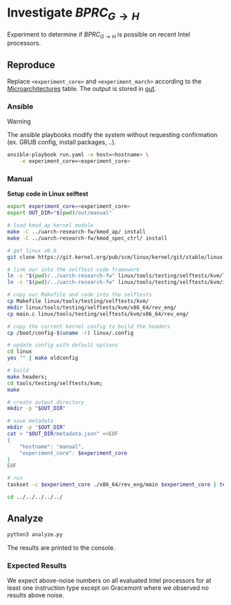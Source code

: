 
# Investigate $BPRC_{G \rightarrow H}$

Experiment to determine if $BPRC_{G \rightarrow H}$ is possible on recent Intel processors.


## Reproduce

Replace `<experiment_core>` and `<experiment_march>` according to the [Microarchitectures](../../README.md#microarchitectures) table. The output is stored in [out](./out).

### Ansible

> [!WARNING]
> The ansible playbooks modify the system without requesting confirmation (ex. GRUB config, install packages, ..).

```bash
ansible-playbook run.yaml -e host=<hostname> \
    -e experiment_core=<experiment_core>
```


### Manual

**Setup code in Linux selftest**

```bash
export experiment_core=<experiment_core>
export OUT_DIR="$(pwd)/out/manual"

# load kmod_ap kernel module
make -C ../uarch-research-fw/kmod_ap/ install
make -C ../uarch-research-fw/kmod_spec_ctrl/ install

# get linux v6.6
git clone https://git.kernel.org/pub/scm/linux/kernel/git/stable/linux.git --branch v6.6 --single-branch --depth 1

# link our into the selftest code framework
ln -s "$(pwd)/../uarch-research-fw" linux/tools/testing/selftests/kvm/lib/uarch-research-fw
ln -s "$(pwd)/../uarch-research-fw" linux/tools/testing/selftests/kvm/include/uarch-research-fw

# copy our Makefile and code into the selftests 
cp Makefile linux/tools/testing/selftests/kvm/
mkdir linux/tools/testing/selftests/kvm/x86_64/rev_eng/
cp main.c linux/tools/testing/selftests/kvm/x86_64/rev_eng/

# copy the current kernel config to build the headers
cp /boot/config-$(uname -r) linux/.config

# update config with default options
cd linux
yes "" | make oldconfig

# build
make headers;
cd tools/testing/selftests/kvm;
make

# create output directory
mkdir -p "$OUT_DIR"

# save metadata
mkdir -p "$OUT_DIR"
cat > "$OUT_DIR/metadata.json" <<EOF
{
    "hostname": "manual",
    "experiment_core": $experiment_core
}
EOF

# run
taskset -c $experiment_core ./x86_64/rev_eng/main $experiment_core | tee "$OUT_DIR/run.out"

cd ../../../../../
```

## Analyze

```bash
python3 analyze.py
```

The results are printed to the console.

### Expected Results

We expect above-noise numbers on all evaluated Intel processors for at least one instruction type except on Gracemont where we observed no results above noise.
